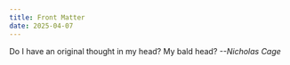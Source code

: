 ```yaml
---
title: Front Matter
date: 2025-04-07
---
```


Do I have an original thought in my head? My bald head?  *--Nicholas Cage*
